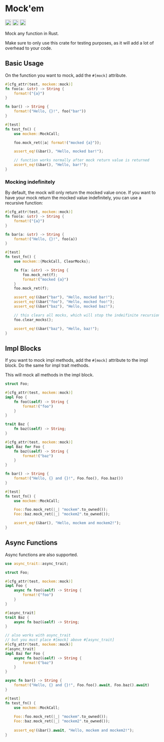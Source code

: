 # Mock'em

[<img alt="github" src="https://img.shields.io/badge/github-poonesnerfect/mockem-8da0cb?style=for-the-badge&labelColor=555555&logo=github" height="20">](https://github.com/poonesnerfect/mockem)
[<img alt="crates.io" src="https://img.shields.io/crates/v/mockem.svg?style=for-the-badge&color=fc8d62&logo=rust" height="20">](https://crates.io/crates/mockem)
[<img alt="docs.rs" src="https://img.shields.io/badge/docs.rs-mockem-66c2a5?style=for-the-badge&labelColor=555555&logo=docs.rs" height="20">](https://docs.rs/mockem)

Mock any function in Rust.

Make sure to only use this crate for testing purposes, as it will add a lot of overhead to your code.

## Basic Usage

On the function you want to mock, add the `#[mock]` attribute.

```rust
#[cfg_attr(test, mockem::mock)]
fn foo(a: &str) -> String {
    format!("{a}")
}

fn bar() -> String {
    format!("Hello, {}!", foo("bar"))
}

#[test]
fn test_fn() {
    use mockem::MockCall;

    foo.mock_ret(|a| format!("mocked {a}"));

    assert_eq!(&bar(), "Hello, mocked bar!");

    // function works normally after mock return value is returned
    assert_eq!(&bar(), "Hello, bar!");
}
```

### Mocking indefinitely

By default, the mock will only return the mocked value once.
If you want to have your mock return the mocked value indefinitely, you can use a recursive function:

```rust
#[cfg_attr(test, mockem::mock)]
fn foo(a: &str) -> String {
    format!("{a}")
}

fn bar(a: &str) -> String {
    format!("Hello, {}!", foo(a))
}

#[test]
fn test_fn() {
    use mockem::{MockCall, ClearMocks};

    fn f(a: &str) -> String {
        foo.mock_ret(f);
        format!("mocked {a}")
    }
    foo.mock_ret(f);

    assert_eq!(&bar("bar"), "Hello, mocked bar!");
    assert_eq!(&bar("foo"), "Hello, mocked foo!");
    assert_eq!(&bar("baz"), "Hello, mocked baz!");

    // this clears all mocks, which will stop the indeifinite recursion
    foo.clear_mocks();

    assert_eq!(&bar("baz"), "Hello, baz!");
}
```


## Impl Blocks

If you want to mock impl methods, add the `#[mock]` attribute to the impl block.
Do the same for impl trait methods.

This will mock all methods in the impl block.

```rust
struct Foo;

#[cfg_attr(test, mockem::mock)]
impl Foo {
    fn foo(&self) -> String {
        format!("foo")
    }
}

trait Baz {
    fn baz(&self) -> String;
}

#[cfg_attr(test, mockem::mock)]
impl Baz for Foo {
    fn baz(&self) -> String {
        format!("baz")
    }
}

fn bar() -> String {
    format!("Hello, {} and {}!", Foo.foo(), Foo.baz())
}

#[test]
fn test_fn() {
    use mockem::MockCall;

    Foo::foo.mock_ret(|_| "mockem".to_owned());
    Foo::baz.mock_ret(|_| "mockem2".to_owned());

    assert_eq!(&bar(), "Hello, mockem and mockem2!");
}
```

## Async Functions

Async functions are also supported.

```rust
use async_trait::async_trait;

struct Foo;

#[cfg_attr(test, mockem::mock)]
impl Foo {
    async fn foo(&self) -> String {
        format!("foo")
    }
}

#[async_trait]
trait Baz {
    async fn baz(&self) -> String;
}

// also works with async_trait
// but you must place #[mock] above #[async_trait]
#[cfg_attr(test, mockem::mock)]
#[async_trait]
impl Baz for Foo {
    async fn baz(&self) -> String {
        format!("baz")
    }
}

async fn bar() -> String {
    format!("Hello, {} and {}!", Foo.foo().await, Foo.baz().await)
}

#[test]
fn test_fn() {
    use mockem::MockCall;
    
    Foo::foo.mock_ret(|_| "mockem".to_owned());
    Foo::baz.mock_ret(|_| "mockem2".to_owned());
    
    assert_eq!(&bar().await, "Hello, mockem and mockem2!");
}
```

